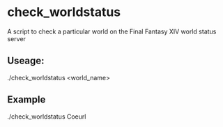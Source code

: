 # check_worldstatus
A script to check a particular world on the Final Fantasy XIV world status server

## Useage:
./check_worldstatus <world_name>

## Example
./check_worldstatus Coeurl

